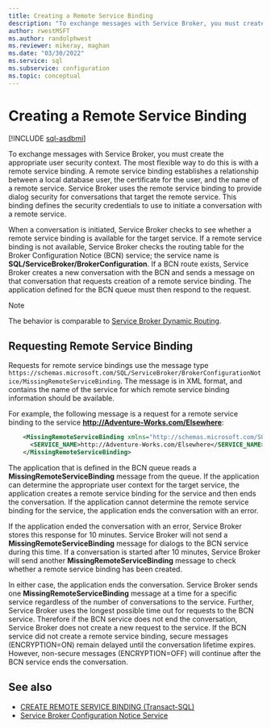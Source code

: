 ```yaml
---
title: Creating a Remote Service Binding
description: "To exchange messages with Service Broker, you must create the appropriate user security context."
author: rwestMSFT
ms.author: randolphwest
ms.reviewer: mikeray, maghan
ms.date: "03/30/2022"
ms.service: sql
ms.subservice: configuration
ms.topic: conceptual
---
```


# Creating a Remote Service Binding

[!INCLUDE [sql-asdbmi](../../includes/applies-to-version/sql-asdbmi.md)]

To exchange messages with Service Broker, you must create the appropriate user security context. The most flexible way to do this is with a remote service binding. A remote service binding establishes a relationship between a local database user, the certificate for the user, and the name of a remote service. Service Broker uses the remote service binding to provide dialog security for conversations that target the remote service. This binding defines the security credentials to use to initiate a conversation with a remote service.

When a conversation is initiated, Service Broker checks to see whether a remote service binding is available for the target service. If a remote service binding is not available, Service Broker checks the routing table for the Broker Configuration Notice (BCN) service; the service name is **SQL/ServiceBroker/BrokerConfiguration**. If a BCN route exists, Service Broker creates a new conversation with the BCN and sends a message on that conversation that requests creation of a remote service binding. The application defined for the BCN queue must then respond to the request.

> [!NOTE]
> The behavior is comparable to [Service Broker Dynamic Routing](service-broker-dynamic-routing.md).

## Requesting Remote Service Binding

Requests for remote service bindings use the message type `https://schemas.microsoft.com/SQL/ServiceBroker/BrokerConfigurationNotice/MissingRemoteServiceBinding`. The message is in XML format, and contains the name of the service for which remote service binding information should be available.

For example, the following message is a request for a remote service binding to the service **http://Adventure-Works.com/Elsewhere**:

```xml
    <MissingRemoteServiceBinding xmlns="http://schemas.microsoft.com/SQL/ServiceBroker/BrokerConfigurationNotice/MissingRemoteServiceBinding">
      <SERVICE_NAME>http://Adventure-Works.com/Elsewhere</SERVICE_NAME>
    </MissingRemoteServiceBinding>
```

The application that is defined in the BCN queue reads a **MissingRemoteServiceBinding** message from the queue. If the application can determine the appropriate user context for the target service, the application creates a remote service binding for the service and then ends the conversation. If the application cannot determine the remote service binding for the service, the application ends the conversation with an error.

If the application ended the conversation with an error, Service Broker stores this response for 10 minutes. Service Broker will not send a **MissingRemoteServiceBinding** message for dialogs to the BCN service during this time. If a conversation is started after 10 minutes, Service Broker will send another **MissingRemoteServiceBinding** message to check whether a remote service binding has been created.

In either case, the application ends the conversation. Service Broker sends one **MissingRemoteServiceBinding** message at a time for a specific service regardless of the number of conversations to the service. Further, Service Broker uses the longest possible time out for requests to the BCN service. Therefore if the BCN service does not end the conversation, Service Broker does not create a new request to the service. If the BCN service did not create a remote service binding, secure messages (ENCRYPTION=ON) remain delayed until the conversation lifetime expires. However, non-secure messages (ENCRYPTION=OFF) will continue after the BCN service ends the conversation.

## See also

- [CREATE REMOTE SERVICE BINDING (Transact-SQL)](../../t-sql/statements/create-remote-service-binding-transact-sql.md)
- [Service Broker Configuration Notice Service](service-broker-configuration-notice-service.md)

